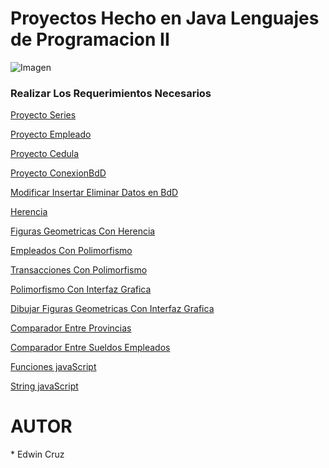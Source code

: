 # 
<h1> Proyectos Hecho en Java Lenguajes de Programacion II</h1>

![Imagen](https://www.universidades.com.ec/logos/original/logo-instituto-tecnologico-superior-quito.png)

<h3>Realizar Los Requerimientos Necesarios</h3>

[Proyecto Series](https://github.com/ecruzq1/Series/tree/master/src/serie)

[Proyecto Empleado](https://github.com/ecruzq1/Empleado/tree/master/src)

[Proyecto Cedula](https://github.com/ecruzq1/Verificador-Cedula/blob/master/src/cedula/Cedula.java)

[Proyecto ConexionBdD](https://github.com/ecruzq1/Conexionbdd/tree/master/src)

[Modificar Insertar Eliminar Datos en BdD](https://github.com/Fundamento-programacion-ll/Proyectos/tree/master/Insertar%2CModificarBDD/src)

[Herencia](https://github.com/Fundamento-programacion-ll/FP2EDWIN-CRUZ/tree/master/Herencia/src/herencia)

[Figuras Geometricas Con Herencia](https://github.com/Fundamento-programacion-ll/FP2EDWIN-CRUZ/tree/master/figurasGeometricas/src/figurasgeometricas)

[Empleados Con Polimorfismo](https://github.com/Fundamento-programacion-ll/FP2EDWIN-CRUZ/tree/master/Polimorfismo/src/polimorfismo)

[Transacciones Con Polimorfismo](https://github.com/Fundamento-programacion-ll/FP2EDWIN-CRUZ/tree/master/Deber_Polimorfismo/src)

[Polimorfismo Con Interfaz Grafica](https://github.com/Fundamento-programacion-ll/FP2EDWIN-CRUZ/tree/master/Deber_Polimorfismo_Interfaz_Grafica/src)

[Dibujar Figuras Geometricas Con Interfaz Grafica](https://github.com/Fundamento-programacion-ll/FP2EDWIN-CRUZ/tree/master/Interfaz_Grafica/src/interfaz_grafica)

[Comparador Entre Provincias](https://github.com/Fundamento-programacion-ll/FP2EDWIN-CRUZ/tree/master/Comparadores/src/comparadores)

[Comparador Entre Sueldos Empleados](https://github.com/Fundamento-programacion-ll/FP2EDWIN-CRUZ/tree/master/Empleado1/src/empleado1)


[Funciones javaScript](https://github.com/Fundamento-programacion-ll/FP2EDWIN-CRUZ/tree/master/Funciones%20javaScript)


[String javaScript](https://github.com/Fundamento-programacion-ll/FP2EDWIN-CRUZ/tree/master/String%20javaScript)


<h1>AUTOR</h1>
* Edwin Cruz
